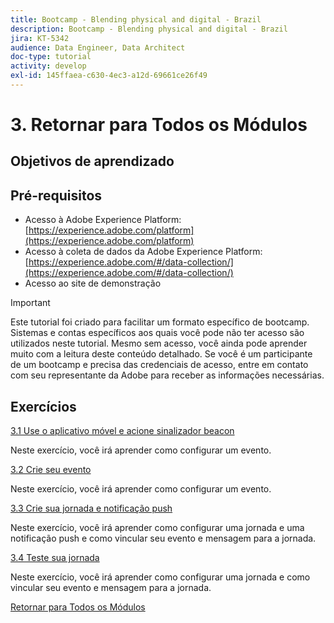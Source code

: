 ```yaml
---
title: Bootcamp - Blending physical and digital - Brazil
description: Bootcamp - Blending physical and digital - Brazil
jira: KT-5342
audience: Data Engineer, Data Architect
doc-type: tutorial
activity: develop
exl-id: 145ffaea-c630-4ec3-a12d-69661ce26f49
---
```

# 3. Retornar para Todos os Módulos

## Objetivos de aprendizado

## Pré-requisitos

- Acesso à Adobe Experience Platform:  [https://experience.adobe.com/platform](https://experience.adobe.com/platform)
- Acesso à coleta de dados da Adobe Experience Platform: [https://experience.adobe.com/#/data-collection/](https://experience.adobe.com/#/data-collection/)
- Acesso ao site de demonstração 

>[!IMPORTANT]
>
>Este tutorial foi criado para facilitar um formato específico de bootcamp. Sistemas e contas específicos aos quais você pode não ter acesso são utilizados neste tutorial. Mesmo sem acesso, você ainda pode aprender muito com a leitura deste conteúdo detalhado. Se você é um participante de um bootcamp e precisa das credenciais de acesso, entre em contato com seu representante da Adobe para receber as informações necessárias. 

## Exercícios

[3.1 Use o aplicativo móvel e acione sinalizador beacon](./ex1.md)

Neste exercício, você irá aprender como configurar um evento.

[3.2 Crie seu evento](./ex2.md)

Neste exercício, você irá aprender como configurar um evento.

[3.3 Crie sua jornada e notificação push](./ex3.md)

Neste exercício, você irá aprender como configurar uma jornada e uma notificação push e como vincular seu evento e mensagem para a jornada.

[3.4 Teste sua jornada](./ex4.md)

Neste exercício, você irá aprender como configurar uma jornada e como vincular seu evento e mensagem para a jornada.

[Retornar para Todos os Módulos](../../overview.md)
